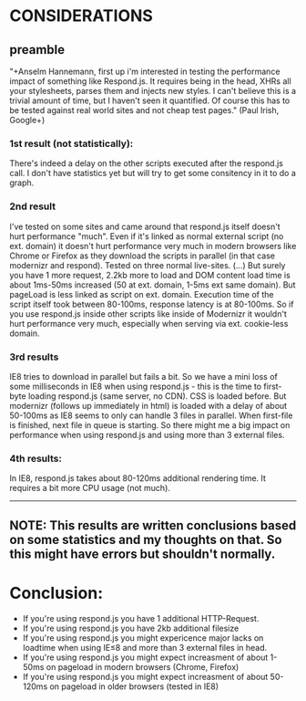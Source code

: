 # CONSIDERATIONS


## preamble

"+Anselm Hannemann, first up i'm interested in testing the performance impact of something like Respond.js. It requires being in the head, XHRs all your stylesheets, parses them and injects new styles. I can't believe this is a trivial amount of time, but I haven't seen it quantified. 
Of course this has to be tested against real world sites and not cheap test pages." (Paul Irish, Google+)

### 1st result (not statistically):

There's indeed a delay on the other scripts executed after the respond.js call. I don't have statistics yet but will try to get some consitency in it to do a graph.

### 2nd result 

I've tested on some sites and came around that respond.js itself doesn't hurt performance "much". Even if it's linked as normal external script (no ext. domain) it doesn't hurt performance very much in modern browsers like Chrome or Firefox as they download the scripts in parallel (in that case modernizr and respond). Tested on three normal live-sites. (…)
But surely you have 1 more request, 2.2kb more to load and DOM content load time is about 1ms-50ms increased (50 at ext. domain, 1-5ms ext same domain). But pageLoad is less linked as script on ext. domain. Execution time of the script itself took between 80-100ms, response latency is at 80-100ms.
So if you use respond.js inside other scripts like inside of Modernizr it wouldn't hurt performance very much, especially when serving via ext. cookie-less domain.

### 3rd results

IE8 tries to download in parallel but fails a bit. So we have a mini loss of some milliseconds in IE8 when using respond.js - this is the time to first-byte loading respond.js (same server, no CDN). CSS is loaded before.
But modernizr (follows up immediately in html) is loaded with a delay of about 50-100ms as IE8 seems to only can handle 3 files in parallel. When first-file is finished, next file in queue is starting. So there might me a big impact on performance when using respond.js and using more than 3 external files.

### 4th results:

In IE8, respond.js takes about 80-120ms additional rendering time. It requires a bit more CPU usage (not much).

---------------

## NOTE: This results are written conclusions based on some statistics and my thoughts on that. So this might have errors but shouldn't normally.

# Conclusion:

- If you're using respond.js you have 1 additional HTTP-Request.
- If you're using respond.js you have 2kb additional filesize
- If you're using respond.js you might expericence major lacks on loadtime when using IE≤8 and more than 3 external files in head.
- If you're using respond.js you might expect increasment of about 1-50ms on pageload in modern browsers (Chrome, Firefox)
- If you're using respond.js you might expect increasment of about 50-120ms on pageload in older browsers (tested in IE8)
